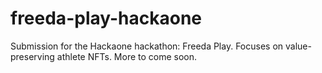 # freeda-play-hackaone
Submission for the Hackaone hackathon: Freeda Play. Focuses on value-preserving athlete NFTs. More to come soon.

